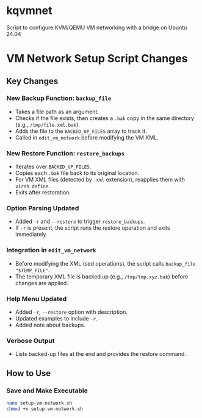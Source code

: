 # kqvmnet
Script to configure KVM/QEMU VM networking with a bridge on Ubuntu 24.04
# VM Network Setup Script Changes

## Key Changes

### New Backup Function: `backup_file`
- Takes a file path as an argument.
- Checks if the file exists, then creates a `.bak` copy in the same directory (e.g., `/tmp/file.xml.bak`).
- Adds the file to the `BACKED_UP_FILES` array to track it.
- Called in `edit_vm_network` before modifying the VM XML.

### New Restore Function: `restore_backups`
- Iterates over `BACKED_UP_FILES`.
- Copies each `.bak` file back to its original location.
- For VM XML files (detected by `.xml` extension), reapplies them with `virsh define`.
- Exits after restoration.

### Option Parsing Updated
- Added `-r` and `--restore` to trigger `restore_backups`.
- If `-r` is present, the script runs the restore operation and exits immediately.

### Integration in `edit_vm_network`
- Before modifying the XML (sed operations), the script calls `backup_file "$TEMP_FILE"`.
- The temporary XML file is backed up (e.g., `/tmp/tmp.xyz.bak`) before changes are applied.

### Help Menu Updated
- Added `-r`, `--restore` option with description.
- Updated examples to include `-r`.
- Added note about backups.

### Verbose Output
- Lists backed-up files at the end and provides the restore command.

## How to Use

### Save and Make Executable
```bash
nano setup-vm-network.sh
chmod +x setup-vm-network.sh
